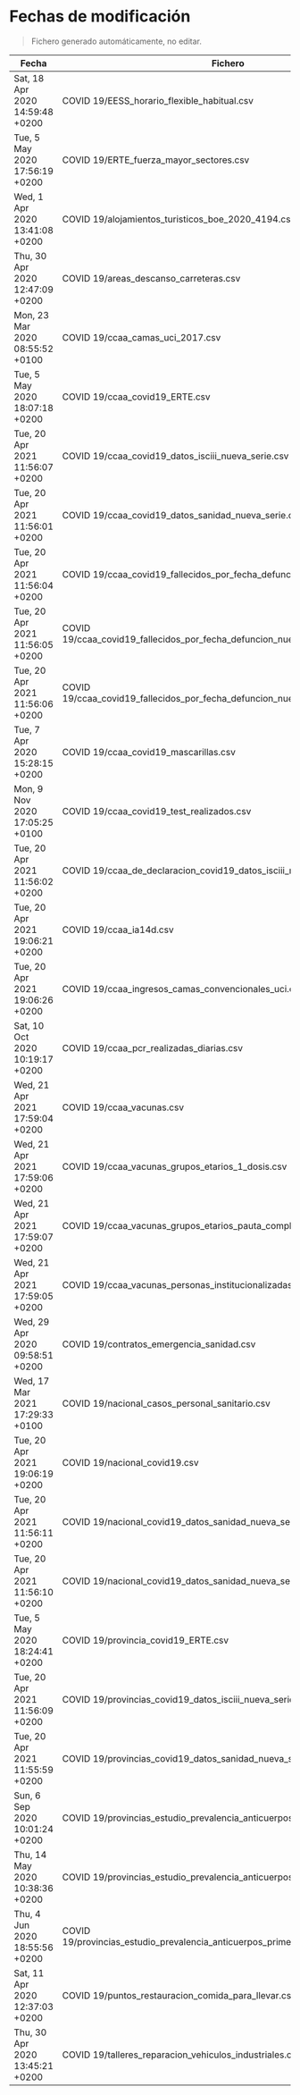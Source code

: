# Fechas de modificación

> Fichero generado automáticamente, no editar.

| Fecha                           | Fichero                  |
|---------------------------------|--------------------------|
| Sat, 18 Apr 2020 14:59:48 +0200  | COVID 19/EESS_horario_flexible_habitual.csv |
| Tue, 5 May 2020 17:56:19 +0200  | COVID 19/ERTE_fuerza_mayor_sectores.csv |
| Wed, 1 Apr 2020 13:41:08 +0200  | COVID 19/alojamientos_turisticos_boe_2020_4194.csv |
| Thu, 30 Apr 2020 12:47:09 +0200  | COVID 19/areas_descanso_carreteras.csv |
| Mon, 23 Mar 2020 08:55:52 +0100  | COVID 19/ccaa_camas_uci_2017.csv |
| Tue, 5 May 2020 18:07:18 +0200  | COVID 19/ccaa_covid19_ERTE.csv |
| Tue, 20 Apr 2021 11:56:07 +0200  | COVID 19/ccaa_covid19_datos_isciii_nueva_serie.csv |
| Tue, 20 Apr 2021 11:56:01 +0200  | COVID 19/ccaa_covid19_datos_sanidad_nueva_serie.csv |
| Tue, 20 Apr 2021 11:56:04 +0200  | COVID 19/ccaa_covid19_fallecidos_por_fecha_defuncion_nueva_serie.csv |
| Tue, 20 Apr 2021 11:56:05 +0200  | COVID 19/ccaa_covid19_fallecidos_por_fecha_defuncion_nueva_serie_long.csv |
| Tue, 20 Apr 2021 11:56:06 +0200  | COVID 19/ccaa_covid19_fallecidos_por_fecha_defuncion_nueva_serie_original.csv |
| Tue, 7 Apr 2020 15:28:15 +0200  | COVID 19/ccaa_covid19_mascarillas.csv |
| Mon, 9 Nov 2020 17:05:25 +0100  | COVID 19/ccaa_covid19_test_realizados.csv |
| Tue, 20 Apr 2021 11:56:02 +0200  | COVID 19/ccaa_de_declaracion_covid19_datos_isciii_nueva_serie.csv |
| Tue, 20 Apr 2021 19:06:21 +0200  | COVID 19/ccaa_ia14d.csv |
| Tue, 20 Apr 2021 19:06:26 +0200  | COVID 19/ccaa_ingresos_camas_convencionales_uci.csv |
| Sat, 10 Oct 2020 10:19:17 +0200  | COVID 19/ccaa_pcr_realizadas_diarias.csv |
| Wed, 21 Apr 2021 17:59:04 +0200  | COVID 19/ccaa_vacunas.csv |
| Wed, 21 Apr 2021 17:59:06 +0200  | COVID 19/ccaa_vacunas_grupos_etarios_1_dosis.csv |
| Wed, 21 Apr 2021 17:59:07 +0200  | COVID 19/ccaa_vacunas_grupos_etarios_pauta_completa.csv |
| Wed, 21 Apr 2021 17:59:05 +0200  | COVID 19/ccaa_vacunas_personas_institucionalizadas.csv |
| Wed, 29 Apr 2020 09:58:51 +0200  | COVID 19/contratos_emergencia_sanidad.csv |
| Wed, 17 Mar 2021 17:29:33 +0100  | COVID 19/nacional_casos_personal_sanitario.csv |
| Tue, 20 Apr 2021 19:06:19 +0200  | COVID 19/nacional_covid19.csv |
| Tue, 20 Apr 2021 11:56:11 +0200  | COVID 19/nacional_covid19_datos_sanidad_nueva_serie.csv |
| Tue, 20 Apr 2021 11:56:10 +0200  | COVID 19/nacional_covid19_datos_sanidad_nueva_serie_grupos_edad.csv |
| Tue, 5 May 2020 18:24:41 +0200  | COVID 19/provincia_covid19_ERTE.csv |
| Tue, 20 Apr 2021 11:56:09 +0200  | COVID 19/provincias_covid19_datos_isciii_nueva_serie.csv |
| Tue, 20 Apr 2021 11:55:59 +0200  | COVID 19/provincias_covid19_datos_sanidad_nueva_serie.csv |
| Sun, 6 Sep 2020 10:01:24 +0200  | COVID 19/provincias_estudio_prevalencia_anticuerpos_final.csv |
| Thu, 14 May 2020 10:38:36 +0200  | COVID 19/provincias_estudio_prevalencia_anticuerpos_primera_ronda.csv |
| Thu, 4 Jun 2020 18:55:56 +0200  | COVID 19/provincias_estudio_prevalencia_anticuerpos_primera_y_segunda_ronda.csv |
| Sat, 11 Apr 2020 12:37:03 +0200  | COVID 19/puntos_restauracion_comida_para_llevar.csv |
| Thu, 30 Apr 2020 13:45:21 +0200  | COVID 19/talleres_reparacion_vehiculos_industriales.csv |
